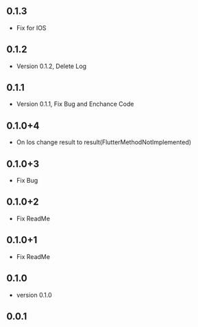 ## 0.1.3
* Fix for IOS

## 0.1.2
* Version 0.1.2, Delete Log

## 0.1.1
* Version 0.1.1, Fix Bug and Enchance Code

## 0.1.0+4
* On Ios change result to result(FlutterMethodNotImplemented)

## 0.1.0+3
* Fix Bug

## 0.1.0+2
* Fix ReadMe

## 0.1.0+1
* Fix ReadMe

## 0.1.0
* version 0.1.0

## 0.0.1


